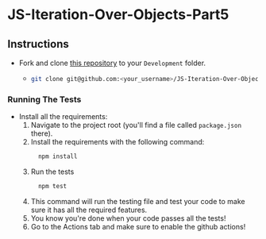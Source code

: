 # JS-Iteration-Over-Objects-Part5

## Instructions

- Fork and clone [this repository](https://github.com/JoinCODED/JS-Iteration-Over-Objects-Part5) to your `Development` folder.
  - ```bash
    git clone git@github.com:<your_username>/JS-Iteration-Over-Objects-Part5.git
    ```

### Running The Tests

- Install all the requirements:
  1.  Navigate to the project root (you'll find a file called `package.json` there).
  2.  Install the requirements with the following command:
      ```bash
        npm install
      ```
  3.  Run the tests
      ```bash
        npm test
      ```
  4.  This command will run the testing file and test your code to make sure it has all the required features.
  5.  You know you're done when your code passes all the tests!
  6.  Go to the Actions tab and make sure to enable the github actions!
